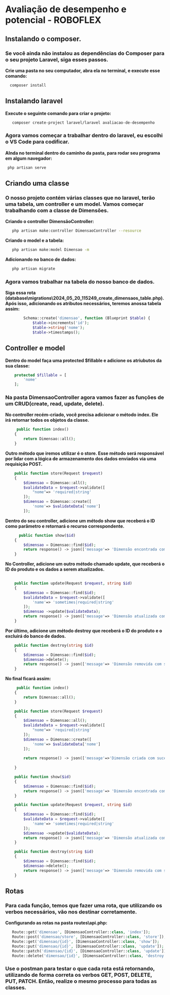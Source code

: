 # Avaliação de desempenho e potencial - ROBOFLEX
## Instalando o composer.
### Se você ainda não instalou as dependências do Composer para o seu projeto Laravel, siga esses passos.
**Crie uma pasta no seu computador, abra ela no terminal, e execute esse comando:**
 ```sh
   composer install
   ```

## Instalando laravel
 **Execute o seguinte comando para criar o projeto:**
```sh
   composer create-project laravel/laravel avaliacao-de-desempenho
   ```
### Agora vamos começar a trabalhar dentro do laravel, eu escolhi o VS Code para codificar.
 **AInda no terminal dentro do caminho da pasta, para rodar seu programa em algum navegador:**
  ```sh
   php artisan serve
   ```

## Criando uma classe
### O nosso projeto contém várias classes que no laravel, terão uma tabela, um controller e um model. Vamos começar trabalhando com a classe de Dimensões.
**Criando o controller DimensãoController:**
```sh
   php artisan make:controller DimensaoController --resource
   ```
**Criando o model e a tabela:**
```sh
   php artisan make:model Dimensao -m
   ```
**Adicionando no banco de dados:**
```sh
   php artisan migrate
   ```
### Agora vamos trabalhar na tabela do nosso banco de dados. 
**Siga essa rota (database\migrations\2024_05_20_115249_create_dimensaos_table.php). Após isso, adicionando os atributos necessários, teremos anossa tabela assim:**
```php
        Schema::create('dimensao', function (Blueprint $table) {
            $table->increments('id');
            $table->string('nome');
            $table->timestamps();
   ```

## Controller e model
**Dentro do model faça uma protected $fillable e adicione os atriubutos da sua classe:**
```php
    protected $fillable = [
        'nome'
    ];
   ```

### Na pasta DimensaoController agora vamos fazer as funções de um CRUD(create, read, update, delete).
**No controller recém-criado, você precisa adicionar o método index. Ele irá retornar todos os objetos da classe.**
```php
     public function index()
    {
        return Dimensao::all();
    }

```

**Outro método que iremos utilizar é o store. Esse método será responsável por lidar com a lógica de armazenamento dos dados enviados via uma requisição POST.**
```php
    public function store(Request $request)
    {
        $dimensao = Dimensao::all();
        $validateData = $request->validate([
            "nome"=> 'required|string'
        ]);
        $dimensao = Dimensao::create([
            'nome'=> $validateData['nome']
        ]);
```

**Dentro do seu controller, adicione um método show que receberá o ID como parâmetro e retornará o recurso correspondente.**
```php
      public function show($id)
    {
        $dimensao = Dimensao::find($id);
        return response() -> json(['message'=> 'Dimensão encontrada com sucesso!', 'dimensao'=> $dimensao], 200);
    }
```

**No Controller, adicione um outro método chamado update, que receberá o ID do produto e os dados a serem atualizados.**
```php
     
    public function update(Request $request, string $id)
    {
        $dimensao = Dimensao::find($id);
        $validateData = $request->validate([
            'name'=> 'sometimes|required|string'
        ]);
        $dimensao ->update($validateData);
        return response() -> json(['message'=> 'Dimensão atualizada com sucesso!', 'dimensao'=> $dimensao], 200);
    }
```

**Por último, adicione um método destroy que receberá o ID do produto e o excluirá do banco de dados.**
```php
    public function destroy(string $id)
    {
        $dimensao = Dimensao::find($id);
        $dimensao->delete();
        return response() -> json(['message'=> 'Dimensão removida com sucesso!','dimensao'=> $dimensao], 200);
    }
```

**No final ficará assim:**
```php
     public function index()
    {
        return Dimensao::all();
    }

    public function store(Request $request)
    {
        $dimensao = Dimensao::all();
        $validateData = $request->validate([
            "nome"=> 'required|string'
        ]);
        $dimensao = Dimensao::create([
            'nome'=> $validateData['nome']
        ]);
        
        return response() -> json(['message'=>'Dimensão criada com sucesso!', 'nome' => $dimensao], 200);
        
    }

    public function show($id)
    {
        $dimensao = Dimensao::find($id);
        return response() -> json(['message'=> 'Dimensão encontrada com sucesso!', 'dimensao'=> $dimensao], 200);
    }

    public function update(Request $request, string $id)
    {
        $dimensao = Dimensao::find($id);
        $validateData = $request->validate([
            'name'=> 'sometimes|required|string'
        ]);
        $dimensao ->update($validateData);
        return response() -> json(['message'=> 'Dimensão atualizada com sucesso!', 'dimensao'=> $dimensao], 200);
    }

    public function destroy(string $id)
    {
        $dimensao = Dimensao::find($id);
        $dimensao->delete();
        return response() -> json(['message'=> 'Dimensão removida com sucesso!','dimensao'=> $dimensao], 200);
    }
   ```
## Rotas
### Para cada função, temos que fazer uma rota, que utilizando os verbos necessários, vão nos destinar corretamente.
**Configurando as rotas na pasta routes\api.php:**
```php
   Route::get('dimensao', [DimensaoController::class, 'index']);
   Route::post('dimensao/store', [DimensaoController::class, 'store']);
   Route::get('dimensao/{id}', [DimensaoController::class, 'show']);
   Route::put('dimensao/{id}', [DimensaoController::class, 'update']);
   Route::patch('dimensao/{id}', [DimensaoController::class, 'update']);
   Route::delete('dimensao/{id}', [DimensaoController::class, 'destroy']);
```
### Use o postman para testar o que cada rota está retornando, utilizando de forma correta os verbos GET, POST, DELETE, PUT, PATCH. Então, realize o mesmo processo para todas as classes.





